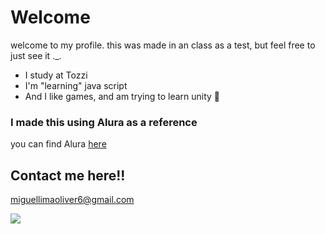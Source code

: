 # Welcome

welcome to my profile.
this was made in an class as a test, but feel free to just see it ._.
- I study at Tozzi
- I'm "learning" java script
- And I like games, and am trying to learn unity 💚

### I made this using Alura as a reference
 you can find Alura [here](https://www.alura.com.br/?utm_term=alura&utm_campaign=%5BSearch%5D+%5BPerformance%5D+-+Institucional&utm_source=adwords&utm_medium=ppc&hsa_acc=7964138385&hsa_cam=386166608&hsa_grp=21666755648&hsa_ad=697522196628&hsa_src=g&hsa_tgt=kwd-300088401&hsa_kw=alura&hsa_mt=e&hsa_net=adwords&hsa_ver=3&gad_source=1&gclid=EAIaIQobChMI54rXs9-hhgMVsGJIAB12RgT2EAAYASAAEgJB9_D_BwE)
## Contact me here!!

miguellimaoliver6@gmail.com

![](https://media1.tenor.com/m/NWa0liO19oIAAAAd/fnaf-funny.gif)
